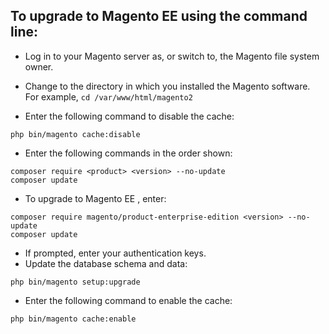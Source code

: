 ## To upgrade to Magento EE using the command line:

- Log in to your Magento server as, or switch to, the Magento file system owner.
- Change to the directory in which you installed the Magento software.
For example, `cd /var/www/html/magento2`

- Enter the following command to disable the cache:

```
php bin/magento cache:disable
```

- Enter the following commands in the order shown:

```
composer require <product> <version> --no-update
composer update
```

- To upgrade to Magento EE <version>, enter:

```
composer require magento/product-enterprise-edition <version> --no-update
composer update
```

- If prompted, enter your authentication keys.
- Update the database schema and data:

```
php bin/magento setup:upgrade
```

- Enter the following command to enable the cache:

```
php bin/magento cache:enable
```